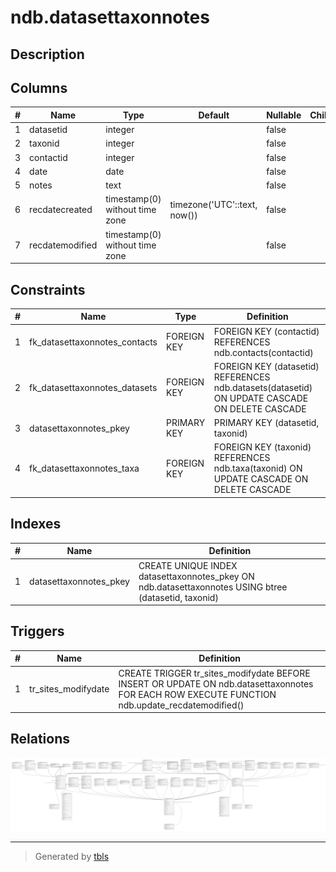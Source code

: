 # ndb.datasettaxonnotes

## Description

## Columns

| # | Name            | Type                           | Default                      | Nullable | Children | Parents                         | Comment |
| - | --------------- | ------------------------------ | ---------------------------- | -------- | -------- | ------------------------------- | ------- |
| 1 | datasetid       | integer                        |                              | false    |          | [ndb.datasets](ndb.datasets.md) |         |
| 2 | taxonid         | integer                        |                              | false    |          | [ndb.taxa](ndb.taxa.md)         |         |
| 3 | contactid       | integer                        |                              | false    |          | [ndb.contacts](ndb.contacts.md) |         |
| 4 | date            | date                           |                              | false    |          |                                 |         |
| 5 | notes           | text                           |                              | false    |          |                                 |         |
| 6 | recdatecreated  | timestamp(0) without time zone | timezone('UTC'::text, now()) | false    |          |                                 |         |
| 7 | recdatemodified | timestamp(0) without time zone |                              | false    |          |                                 |         |

## Constraints

| # | Name                          | Type        | Definition                                                                                     |
| - | ----------------------------- | ----------- | ---------------------------------------------------------------------------------------------- |
| 1 | fk_datasettaxonnotes_contacts | FOREIGN KEY | FOREIGN KEY (contactid) REFERENCES ndb.contacts(contactid)                                     |
| 2 | fk_datasettaxonnotes_datasets | FOREIGN KEY | FOREIGN KEY (datasetid) REFERENCES ndb.datasets(datasetid) ON UPDATE CASCADE ON DELETE CASCADE |
| 3 | datasettaxonnotes_pkey        | PRIMARY KEY | PRIMARY KEY (datasetid, taxonid)                                                               |
| 4 | fk_datasettaxonnotes_taxa     | FOREIGN KEY | FOREIGN KEY (taxonid) REFERENCES ndb.taxa(taxonid) ON UPDATE CASCADE ON DELETE CASCADE         |

## Indexes

| # | Name                   | Definition                                                                                           |
| - | ---------------------- | ---------------------------------------------------------------------------------------------------- |
| 1 | datasettaxonnotes_pkey | CREATE UNIQUE INDEX datasettaxonnotes_pkey ON ndb.datasettaxonnotes USING btree (datasetid, taxonid) |

## Triggers

| # | Name                | Definition                                                                                                                                     |
| - | ------------------- | ---------------------------------------------------------------------------------------------------------------------------------------------- |
| 1 | tr_sites_modifydate | CREATE TRIGGER tr_sites_modifydate BEFORE INSERT OR UPDATE ON ndb.datasettaxonnotes FOR EACH ROW EXECUTE FUNCTION ndb.update_recdatemodified() |

## Relations

![er](ndb.datasettaxonnotes.svg)

---

> Generated by [tbls](https://github.com/k1LoW/tbls)